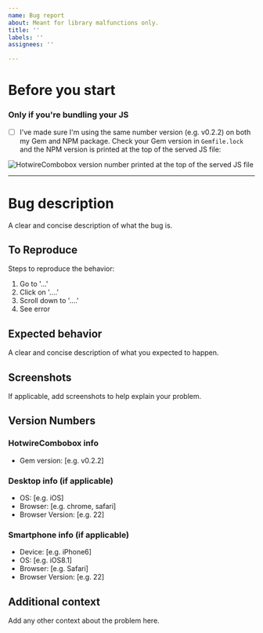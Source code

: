 ```yaml
---
name: Bug report
about: Meant for library malfunctions only.
title: ''
labels: ''
assignees: ''

---
```


# Before you start

### Only if you're bundling your JS

- [ ] I've made sure I'm using the same number version (e.g. v0.2.2) on both my Gem and NPM package. Check your Gem version in `Gemfile.lock` and the NPM version is printed at the top of the served JS file:

![HotwireCombobox version number printed at the top of the served JS file](https://github.com/josefarias/hotwire_combobox/assets/31393016/e5c3e642-8a8f-4495-b922-2866c84722db)

---

# Bug description
A clear and concise description of what the bug is.

## To Reproduce
Steps to reproduce the behavior:
1. Go to '...'
2. Click on '....'
3. Scroll down to '....'
4. See error

## Expected behavior
A clear and concise description of what you expected to happen.

## Screenshots
If applicable, add screenshots to help explain your problem.

## Version Numbers

### HotwireCombobox info
 - Gem version: [e.g. v0.2.2]

### Desktop info (if applicable)
 - OS: [e.g. iOS]
 - Browser: [e.g. chrome, safari]
 - Browser Version: [e.g. 22]

### Smartphone info (if applicable)
 - Device: [e.g. iPhone6]
 - OS: [e.g. iOS8.1]
 - Browser: [e.g. Safari]
 - Browser Version: [e.g. 22]

## Additional context
Add any other context about the problem here.
